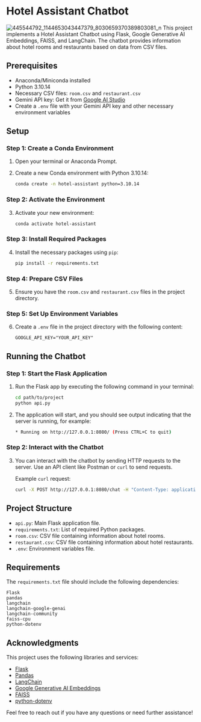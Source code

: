 # Hotel Assistant Chatbot
![445544792_1144653043447379_8030659370389803081_n](https://github.com/FOX2920/hotel_chatbot/assets/91709267/9a104692-1a68-44d4-a52c-e971f906d3c2)
This project implements a Hotel Assistant Chatbot using Flask, Google Generative AI Embeddings, FAISS, and LangChain. The chatbot provides information about hotel rooms and restaurants based on data from CSV files.

## Prerequisites

- Anaconda/Miniconda installed
- Python 3.10.14
- Necessary CSV files: `room.csv` and `restaurant.csv`
- Gemini API key: Get it from [Google AI Studio](https://ai.google.dev/tutorials/setup?hl=tr)
- Create a `.env` file with your Gemini API key and other necessary environment variables

## Setup

### Step 1: Create a Conda Environment

1. Open your terminal or Anaconda Prompt.
2. Create a new Conda environment with Python 3.10.14:

   ```sh
   conda create -n hotel-assistant python=3.10.14
   ```

### Step 2: Activate the Environment

3. Activate your new environment:

   ```sh
   conda activate hotel-assistant
   ```

### Step 3: Install Required Packages

4. Install the necessary packages using `pip`:

   ```sh
   pip install -r requirements.txt
   ```

### Step 4: Prepare CSV Files

5. Ensure you have the `room.csv` and `restaurant.csv` files in the project directory.

### Step 5: Set Up Environment Variables

6. Create a `.env` file in the project directory with the following content:

   ```dotenv
   GOOGLE_API_KEY="YOUR_API_KEY"
   ```

## Running the Chatbot

### Step 1: Start the Flask Application

1. Run the Flask app by executing the following command in your terminal:

   ```sh
   cd path/to/project
   python api.py
   ```

2. The application will start, and you should see output indicating that the server is running, for example:

   ```sh
   * Running on http://127.0.0.1:8080/ (Press CTRL+C to quit)
   ```

### Step 2: Interact with the Chatbot

3. You can interact with the chatbot by sending HTTP requests to the server. Use an API client like Postman or `curl` to send requests.

   Example `curl` request:

   ```sh
   curl -X POST http://127.0.0.1:8080/chat -H "Content-Type: application/json" -d '{"question": "Tôi có gia đình 4 người thì nên thuê phòng nào?"}'
   ```

## Project Structure

- `api.py`: Main Flask application file.
- `requirements.txt`: List of required Python packages.
- `room.csv`: CSV file containing information about hotel rooms.
- `restaurant.csv`: CSV file containing information about hotel restaurants.
- `.env`: Environment variables file.

## Requirements

The `requirements.txt` file should include the following dependencies:

```text
Flask
pandas
langchain
langchain-google-genai
langchain-community
faiss-cpu
python-dotenv
```

## Acknowledgments

This project uses the following libraries and services:

- [Flask](https://flask.palletsprojects.com/)
- [Pandas](https://pandas.pydata.org/)
- [LangChain](https://github.com/hwchase17/langchain)
- [Google Generative AI Embeddings](https://github.com/langchain-ai/langchain)
- [FAISS](https://github.com/facebookresearch/faiss)
- [python-dotenv](https://github.com/theskumar/python-dotenv)

Feel free to reach out if you have any questions or need further assistance!
